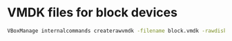 # VMDK files for block devices

```sh
VBoxManage internalcommands createrawvmdk -filename block.vmdk -rawdisk /dev/sda1 -partitions 1,2,4 -relative
```
